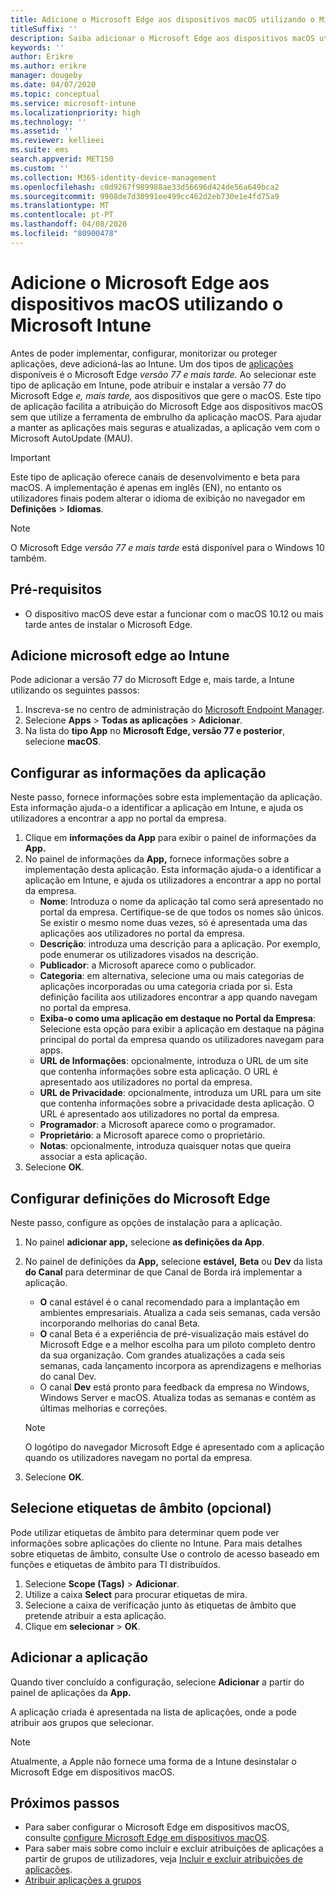 ```yaml
---
title: Adicione o Microsoft Edge aos dispositivos macOS utilizando o Microsoft Intune
titleSuffix: ''
description: Saiba adicionar o Microsoft Edge aos dispositivos macOS utilizando o Microsoft Intune.
keywords: ''
author: Erikre
ms.author: erikre
manager: dougeby
ms.date: 04/07/2020
ms.topic: conceptual
ms.service: microsoft-intune
ms.localizationpriority: high
ms.technology: ''
ms.assetid: ''
ms.reviewer: kellieei
ms.suite: ems
search.appverid: MET150
ms.custom: ''
ms.collection: M365-identity-device-management
ms.openlocfilehash: c0d9267f989988ae33d56696d424de56a649bca2
ms.sourcegitcommit: 9908de7d30991ee499cc462d2eb730e1e4fd75a9
ms.translationtype: MT
ms.contentlocale: pt-PT
ms.lasthandoff: 04/08/2020
ms.locfileid: "80900478"
---
```

# <a name="add-microsoft-edge-to-macos-devices-using-microsoft-intune"></a>Adicione o Microsoft Edge aos dispositivos macOS utilizando o Microsoft Intune

Antes de poder implementar, configurar, monitorizar ou proteger aplicações, deve adicioná-las ao Intune. Um dos tipos de [aplicações](apps-add.md#app-types-in-microsoft-intune) disponíveis é o Microsoft Edge *versão 77 e mais tarde.* Ao selecionar este tipo de aplicação em Intune, pode atribuir e instalar a versão 77 do Microsoft Edge *e, mais tarde,* aos dispositivos que gere o macOS. Este tipo de aplicação facilita a atribuição do Microsoft Edge aos dispositivos macOS sem que utilize a ferramenta de embrulho da aplicação macOS. Para ajudar a manter as aplicações mais seguras e atualizadas, a aplicação vem com o Microsoft AutoUpdate (MAU).

> [!IMPORTANT]
> Este tipo de aplicação oferece canais de desenvolvimento e beta para macOS. A implementação é apenas em inglês (EN), no entanto os utilizadores finais podem alterar o idioma de exibição no navegador em **Definições** > **Idiomas**. 

> [!NOTE]
> O Microsoft Edge *versão 77 e mais tarde* está disponível para o Windows 10 também.

## <a name="prerequisites"></a>Pré-requisitos

- O dispositivo macOS deve estar a funcionar com o macOS 10.12 ou mais tarde antes de instalar o Microsoft Edge.

## <a name="add-microsoft-edge-to-intune"></a>Adicione microsoft edge ao Intune

Pode adicionar a versão 77 do Microsoft Edge e, mais tarde, a Intune utilizando os seguintes passos:

1. Inscreva-se no centro de administração do [Microsoft Endpoint Manager](https://go.microsoft.com/fwlink/?linkid=2109431).
2. Selecione **Apps** > **Todas as aplicações** > **Adicionar**.
3. Na lista do **tipo App** no **Microsoft Edge, versão 77 e posterior**, selecione **macOS**.

## <a name="configure-app-information"></a>Configurar as informações da aplicação
Neste passo, fornece informações sobre esta implementação da aplicação. Esta informação ajuda-o a identificar a aplicação em Intune, e ajuda os utilizadores a encontrar a app no portal da empresa.

1. Clique em **informações da App** para exibir o painel de informações da **App.**
2. No painel de informações da **App,** fornece informações sobre a implementação desta aplicação. Esta informação ajuda-o a identificar a aplicação em Intune, e ajuda os utilizadores a encontrar a app no portal da empresa.
    - **Nome**: Introduza o nome da aplicação tal como será apresentado no portal da empresa. Certifique-se de que todos os nomes são únicos. Se existir o mesmo nome duas vezes, só é apresentada uma das aplicações aos utilizadores no portal da empresa.
    - **Descrição**: introduza uma descrição para a aplicação. Por exemplo, pode enumerar os utilizadores visados na descrição.
    - **Publicador**: a Microsoft aparece como o publicador.
    - **Categoria**: em alternativa, selecione uma ou mais categorias de aplicações incorporadas ou uma categoria criada por si. Esta definição facilita aos utilizadores encontrar a app quando navegam no portal da empresa.
    - **Exiba-o como uma aplicação em destaque no Portal da Empresa**: Selecione esta opção para exibir a aplicação em destaque na página principal do portal da empresa quando os utilizadores navegam para apps.
    - **URL de Informações**: opcionalmente, introduza o URL de um site que contenha informações sobre esta aplicação. O URL é apresentado aos utilizadores no portal da empresa.
    - **URL de Privacidade**: opcionalmente, introduza um URL para um site que contenha informações sobre a privacidade desta aplicação. O URL é apresentado aos utilizadores no portal da empresa.
    - **Programador**: a Microsoft aparece como o programador.
    - **Proprietário**: a Microsoft aparece como o proprietário.
    - **Notas**: opcionalmente, introduza quaisquer notas que queira associar a esta aplicação.
3. Selecione **OK**.

## <a name="configure-microsoft-edge-settings"></a>Configurar definições do Microsoft Edge
Neste passo, configure as opções de instalação para a aplicação.

1. No painel **adicionar app,** selecione **as definições da App**.
2. No painel de definições da **App,** selecione **estável,** **Beta** ou **Dev** da lista **do Canal** para determinar de que Canal de Borda irá implementar a aplicação.

    - **O** canal estável é o canal recomendado para a implantação em ambientes empresariais. Atualiza a cada seis semanas, cada versão incorporando melhorias do canal Beta.
    - **O** canal Beta é a experiência de pré-visualização mais estável do Microsoft Edge e a melhor escolha para um piloto completo dentro da sua organização. Com grandes atualizações a cada seis semanas, cada lançamento incorpora as aprendizagens e melhorias do canal Dev.
    - O canal **Dev** está pronto para feedback da empresa no Windows, Windows Server e macOS. Atualiza todas as semanas e contém as últimas melhorias e correções.

    > [!NOTE]
    > O logótipo do navegador Microsoft Edge é apresentado com a aplicação quando os utilizadores navegam no portal da empresa.

3.    Selecione **OK**.

## <a name="select-scope-tags-optional"></a>Selecione etiquetas de âmbito (opcional)
Pode utilizar etiquetas de âmbito para determinar quem pode ver informações sobre aplicações do cliente no Intune. Para mais detalhes sobre etiquetas de âmbito, consulte Use o controlo de acesso baseado em funções e etiquetas de âmbito para TI distribuídos.
1.    Selecione **Scope (Tags)**  > **Adicionar**.
2.    Utilize a caixa **Select** para procurar etiquetas de mira.
3.    Selecione a caixa de verificação junto às etiquetas de âmbito que pretende atribuir a esta aplicação.
4.    Clique em **selecionar** > **OK**.

## <a name="add-the-app"></a>Adicionar a aplicação
Quando tiver concluído a configuração, selecione **Adicionar** a partir do painel de aplicações da **App.** 

A aplicação criada é apresentada na lista de aplicações, onde a pode atribuir aos grupos que selecionar. 

> [!NOTE]
> Atualmente, a Apple não fornece uma forma de a Intune desinstalar o Microsoft Edge em dispositivos macOS.

## <a name="next-steps"></a>Próximos passos
- Para saber configurar o Microsoft Edge em dispositivos macOS, consulte [configure Microsoft Edge em dispositivos macOS](https://docs.microsoft.com/deployedge/configure-microsoft-edge-on-mac).
- Para saber mais sobre como incluir e excluir atribuições de aplicações a partir de grupos de utilizadores, veja [Incluir e excluir atribuições de aplicações](apps-inc-exl-assignments.md).
- [Atribuir aplicações a grupos](apps-deploy.md)
